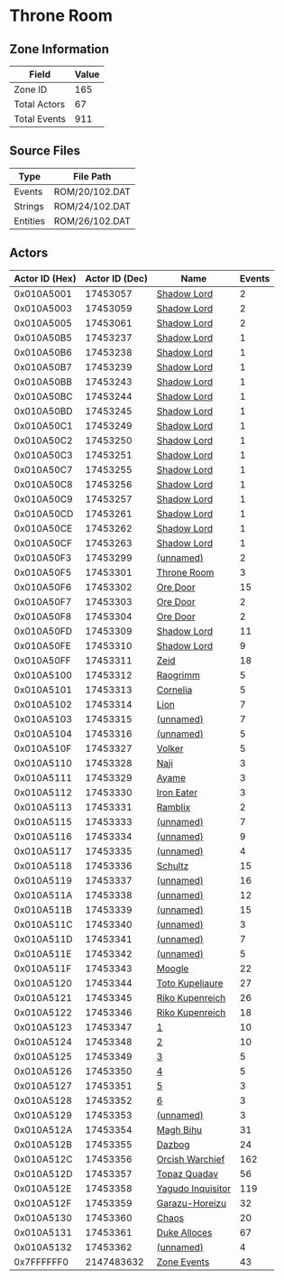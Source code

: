 # Throne Room

## Zone Information

| Field        |   Value |
|--------------|---------|
| Zone ID      |     165 |
| Total Actors |      67 |
| Total Events |     911 |

## Source Files

| Type     | File Path      |
|----------|----------------|
| Events   | ROM/20/102.DAT |
| Strings  | ROM/24/102.DAT |
| Entities | ROM/26/102.DAT |

## Actors

| Actor ID (Hex)   |   Actor ID (Dec) | Name                                                       |   Events |
|------------------|------------------|------------------------------------------------------------|----------|
| 0x010A5001       |         17453057 | [Shadow Lord](./17453057%20-%20Shadow%20Lord/)             |        2 |
| 0x010A5003       |         17453059 | [Shadow Lord](./17453059%20-%20Shadow%20Lord/)             |        2 |
| 0x010A5005       |         17453061 | [Shadow Lord](./17453061%20-%20Shadow%20Lord/)             |        2 |
| 0x010A50B5       |         17453237 | [Shadow Lord](./17453237%20-%20Shadow%20Lord/)             |        1 |
| 0x010A50B6       |         17453238 | [Shadow Lord](./17453238%20-%20Shadow%20Lord/)             |        1 |
| 0x010A50B7       |         17453239 | [Shadow Lord](./17453239%20-%20Shadow%20Lord/)             |        1 |
| 0x010A50BB       |         17453243 | [Shadow Lord](./17453243%20-%20Shadow%20Lord/)             |        1 |
| 0x010A50BC       |         17453244 | [Shadow Lord](./17453244%20-%20Shadow%20Lord/)             |        1 |
| 0x010A50BD       |         17453245 | [Shadow Lord](./17453245%20-%20Shadow%20Lord/)             |        1 |
| 0x010A50C1       |         17453249 | [Shadow Lord](./17453249%20-%20Shadow%20Lord/)             |        1 |
| 0x010A50C2       |         17453250 | [Shadow Lord](./17453250%20-%20Shadow%20Lord/)             |        1 |
| 0x010A50C3       |         17453251 | [Shadow Lord](./17453251%20-%20Shadow%20Lord/)             |        1 |
| 0x010A50C7       |         17453255 | [Shadow Lord](./17453255%20-%20Shadow%20Lord/)             |        1 |
| 0x010A50C8       |         17453256 | [Shadow Lord](./17453256%20-%20Shadow%20Lord/)             |        1 |
| 0x010A50C9       |         17453257 | [Shadow Lord](./17453257%20-%20Shadow%20Lord/)             |        1 |
| 0x010A50CD       |         17453261 | [Shadow Lord](./17453261%20-%20Shadow%20Lord/)             |        1 |
| 0x010A50CE       |         17453262 | [Shadow Lord](./17453262%20-%20Shadow%20Lord/)             |        1 |
| 0x010A50CF       |         17453263 | [Shadow Lord](./17453263%20-%20Shadow%20Lord/)             |        1 |
| 0x010A50F3       |         17453299 | [(unnamed)](./17453299/)                                   |        2 |
| 0x010A50F5       |         17453301 | [Throne Room](./17453301%20-%20Throne%20Room/)             |        3 |
| 0x010A50F6       |         17453302 | [Ore Door](./17453302%20-%20Ore%20Door/)                   |       15 |
| 0x010A50F7       |         17453303 | [Ore Door](./17453303%20-%20Ore%20Door/)                   |        2 |
| 0x010A50F8       |         17453304 | [Ore Door](./17453304%20-%20Ore%20Door/)                   |        2 |
| 0x010A50FD       |         17453309 | [Shadow Lord](./17453309%20-%20Shadow%20Lord/)             |       11 |
| 0x010A50FE       |         17453310 | [Shadow Lord](./17453310%20-%20Shadow%20Lord/)             |        9 |
| 0x010A50FF       |         17453311 | [Zeid](./17453311%20-%20Zeid/)                             |       18 |
| 0x010A5100       |         17453312 | [Raogrimm](./17453312%20-%20Raogrimm/)                     |        5 |
| 0x010A5101       |         17453313 | [Cornelia](./17453313%20-%20Cornelia/)                     |        5 |
| 0x010A5102       |         17453314 | [Lion](./17453314%20-%20Lion/)                             |        7 |
| 0x010A5103       |         17453315 | [(unnamed)](./17453315/)                                   |        7 |
| 0x010A5104       |         17453316 | [(unnamed)](./17453316/)                                   |        5 |
| 0x010A510F       |         17453327 | [Volker](./17453327%20-%20Volker/)                         |        5 |
| 0x010A5110       |         17453328 | [Naji](./17453328%20-%20Naji/)                             |        3 |
| 0x010A5111       |         17453329 | [Ayame](./17453329%20-%20Ayame/)                           |        3 |
| 0x010A5112       |         17453330 | [Iron Eater](./17453330%20-%20Iron%20Eater/)               |        3 |
| 0x010A5113       |         17453331 | [Ramblix](./17453331%20-%20Ramblix/)                       |        2 |
| 0x010A5115       |         17453333 | [(unnamed)](./17453333/)                                   |        7 |
| 0x010A5116       |         17453334 | [(unnamed)](./17453334/)                                   |        9 |
| 0x010A5117       |         17453335 | [(unnamed)](./17453335/)                                   |        4 |
| 0x010A5118       |         17453336 | [Schultz](./17453336%20-%20Schultz/)                       |       15 |
| 0x010A5119       |         17453337 | [(unnamed)](./17453337/)                                   |       16 |
| 0x010A511A       |         17453338 | [(unnamed)](./17453338/)                                   |       12 |
| 0x010A511B       |         17453339 | [(unnamed)](./17453339/)                                   |       15 |
| 0x010A511C       |         17453340 | [(unnamed)](./17453340/)                                   |        3 |
| 0x010A511D       |         17453341 | [(unnamed)](./17453341/)                                   |        7 |
| 0x010A511E       |         17453342 | [(unnamed)](./17453342/)                                   |        5 |
| 0x010A511F       |         17453343 | [Moogle](./17453343%20-%20Moogle/)                         |       22 |
| 0x010A5120       |         17453344 | [Toto Kupeliaure](./17453344%20-%20Toto%20Kupeliaure/)     |       27 |
| 0x010A5121       |         17453345 | [Riko Kupenreich](./17453345%20-%20Riko%20Kupenreich/)     |       26 |
| 0x010A5122       |         17453346 | [Riko Kupenreich](./17453346%20-%20Riko%20Kupenreich/)     |       18 |
| 0x010A5123       |         17453347 | [1](./17453347%20-%201/)                                   |       10 |
| 0x010A5124       |         17453348 | [2](./17453348%20-%202/)                                   |       10 |
| 0x010A5125       |         17453349 | [3](./17453349%20-%203/)                                   |        5 |
| 0x010A5126       |         17453350 | [4](./17453350%20-%204/)                                   |        5 |
| 0x010A5127       |         17453351 | [5](./17453351%20-%205/)                                   |        3 |
| 0x010A5128       |         17453352 | [6](./17453352%20-%206/)                                   |        3 |
| 0x010A5129       |         17453353 | [(unnamed)](./17453353/)                                   |        3 |
| 0x010A512A       |         17453354 | [Magh Bihu](./17453354%20-%20Magh%20Bihu/)                 |       31 |
| 0x010A512B       |         17453355 | [Dazbog](./17453355%20-%20Dazbog/)                         |       24 |
| 0x010A512C       |         17453356 | [Orcish Warchief](./17453356%20-%20Orcish%20Warchief/)     |      162 |
| 0x010A512D       |         17453357 | [Topaz Quadav](./17453357%20-%20Topaz%20Quadav/)           |       56 |
| 0x010A512E       |         17453358 | [Yagudo Inquisitor](./17453358%20-%20Yagudo%20Inquisitor/) |      119 |
| 0x010A512F       |         17453359 | [Garazu-Horeizu](./17453359%20-%20Garazu-Horeizu/)         |       32 |
| 0x010A5130       |         17453360 | [Chaos](./17453360%20-%20Chaos/)                           |       20 |
| 0x010A5131       |         17453361 | [Duke Alloces](./17453361%20-%20Duke%20Alloces/)           |       67 |
| 0x010A5132       |         17453362 | [(unnamed)](./17453362/)                                   |        4 |
| 0x7FFFFFF0       |       2147483632 | [Zone Events](./Zone%20Events/)                            |       43 |